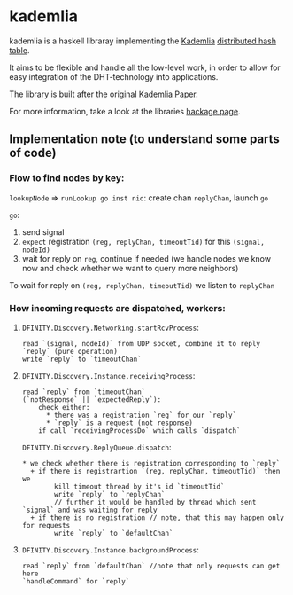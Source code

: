 kademlia
========

kademlia is a haskell libraray implementing the [Kademlia][wiki_kademlia]
[distributed hash table][wiki_dht].

It aims to be flexible and handle all the low-level work, in order to allow
for easy integration of the DHT-technology into applications.

The library is built after the original [Kademlia Paper][paper_kademlia].

For more information, take a look at the libraries [hackage page][hackage].

[wiki_kademlia]: https://en.wikipedia.org/wiki/Kademlia
[wiki_dht]: https://en.wikipedia.org/wiki/Distributed_hash_table
[paper_kademlia]: http://pdos.csail.mit.edu/~petar/papers/maymounkov-kademlia-lncs.pdf
[hackage]: https://hackage.haskell.org/package/kademlia

## Implementation note (to understand some parts of code)

### Flow to find nodes by key:

`lookupNode` => `runLookup go inst nid`: create chan `replyChan`, launch `go`

`go`:

1. send signal
2. `expect` registration `(reg, replyChan, timeoutTid)` for this `(signal, nodeId)`
3. wait for reply on `reg`, continue if needed
   (we handle nodes we know now and check whether we want to query more neighbors)

To wait for reply on `(reg, replyChan, timeoutTid)` we listen to `replyChan`

### How incoming requests are dispatched, workers:

1. `DFINITY.Discovery.Networking.startRcvProcess`:
   ```
   read `(signal, nodeId)` from UDP socket, combine it to reply `reply` (pure operation)
   write `reply` to `timeoutChan`
   ```
2. `DFINITY.Discovery.Instance.receivingProcess`:
   ```
   read `reply` from `timeoutChan`
   (`notResponse` || `expectedReply`):
       check either:
         * there was a registration `reg` for our `reply`
         * `reply` is a request (not response)
       if call `receivingProcessDo` which calls `dispatch`
   ```

   `DFINITY.Discovery.ReplyQueue.dispatch`:
   ```
   * we check whether there is registration corresponding to `reply`
     + if there is registrartion `(reg, replyChan, timeoutTid)` then we
           kill timeout thread by it's id `timeoutTid`
           write `reply` to `replyChan`
           // further it would be handled by thread which sent `signal` and was waiting for reply
     + if there is no registration // note, that this may happen only for requests
           write `reply` to `defaultChan`
   ```
3. `DFINITY.Discovery.Instance.backgroundProcess`:
   ```
   read `reply` from `defaultChan` //note that only requests can get here
   `handleCommand` for `reply`
   ```

